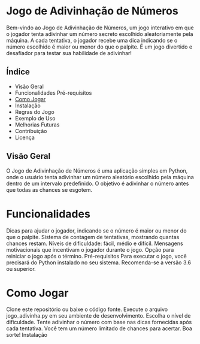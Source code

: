 # Jogo de Adivinhação de Números
Bem-vindo ao Jogo de Adivinhação de Números, um jogo interativo em que o jogador tenta adivinhar um número secreto escolhido aleatoriamente pela máquina. A cada tentativa, o jogador recebe uma dica indicando se o número escolhido é maior ou menor do que o palpite. É um jogo divertido e desafiador para testar sua habilidade de adivinhar!

## Índice
* Visão Geral 
* Funcionalidades
Pré-requisitos
* [Como Jogar](#comojogar)
* Instalação
* Regras do Jogo
* Exemplo de Uso
* Melhorias Futuras
* Contribuição
* Licença
## Visão Geral
O Jogo de Adivinhação de Números é uma aplicação simples em Python, onde o usuário tenta adivinhar um número aleatório escolhido pela máquina dentro de um intervalo predefinido. O objetivo é adivinhar o número antes que todas as chances se esgotem.

# Funcionalidades
Dicas para ajudar o jogador, indicando se o número é maior ou menor do que o palpite.
Sistema de contagem de tentativas, mostrando quantas chances restam.
Níveis de dificuldade: fácil, médio e difícil.
Mensagens motivacionais que incentivam o jogador durante o jogo.
Opção para reiniciar o jogo após o término.
Pré-requisitos
Para executar o jogo, você precisará do Python instalado no seu sistema. Recomenda-se a versão 3.6 ou superior.

# Como Jogar

Clone este repositório ou baixe o código fonte.
Execute o arquivo jogo_adivinha.py em seu ambiente de desenvolvimento.
Escolha o nível de dificuldade.
Tente adivinhar o número com base nas dicas fornecidas após cada tentativa.
Você tem um número limitado de chances para acertar. Boa sorte!
Instalação
